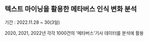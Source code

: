
## 텍스트 마이닝을 활용한 메타버스 인식 변화 분석

기간 : 2022.11.28 ~ 30(3일)

2020, 2021, 2022년 각각 1000건의 '메타버스'기사 데이터를 분석에 활용
